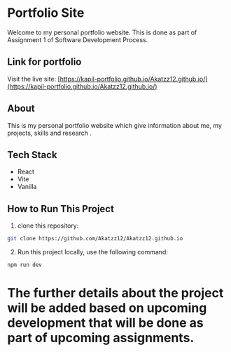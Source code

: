 # Portfolio Site

Welcome to my personal portfolio website. This is done as part of Assignment 1 of Software Development Process.

##  Link for portfolio

Visit the live site: [https://kapil-portfolio.github.io/Akatzz12.github.io/](https://kapil-portfolio.github.io/Akatzz12.github.io/)

## About

This is my personal portfolio website which give information about me, my projects, skills and research .

## Tech Stack

- React
- Vite
- Vanilla

## How to Run This Project

1. clone this repository:

```bash
git clone https://github.com/Akatzz12/Akatzz12.github.io
```

2. Run this project locally, use the following command:

```bash
npm run dev
```



# The further details about the project will be added based on upcoming development that will be done as part of upcoming assignments.

